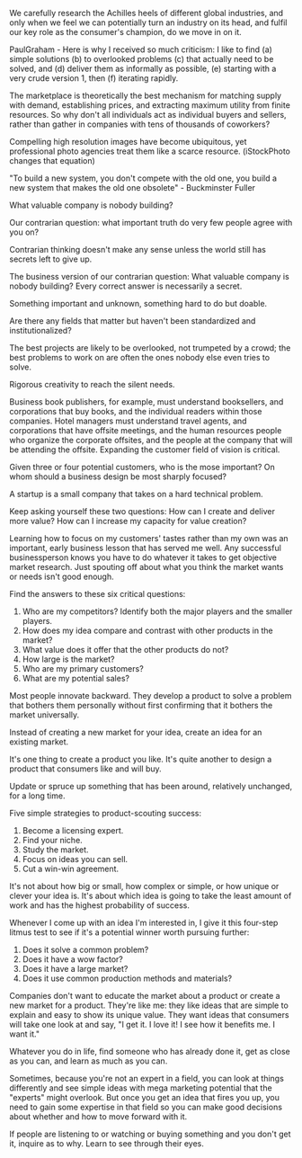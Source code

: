 
We carefully research the Achilles heels of different global industries, and only when we feel we can potentially turn an industry on its head, and fulfil our key role as the consumer's champion, do we move in on it.

PaulGraham - Here is why I received so much criticism: I like to find (a) simple solutions (b) to overlooked problems (c) that actually need to be solved, and (d) deliver them as informally as possible, (e) starting with a very crude version 1, then (f) iterating rapidly.

The marketplace is theoretically the best mechanism for matching supply with demand, establishing prices, and extracting maximum utility from finite resources. So why don't all individuals act as individual buyers and sellers, rather than gather in companies with tens of thousands of coworkers?

Compelling high resolution images have become ubiquitous, yet professional photo agencies treat them like a scarce resource. (iStockPhoto changes that equation)

"To build a new system, you don't compete with the old one, you build a new system that makes the old one obsolete" - Buckminster Fuller

What valuable company is nobody building?

Our contrarian question: what important truth do very few people agree with you on?

Contrarian thinking doesn't make any sense unless the world still has secrets left to give up.

The business version of our contrarian question: What valuable company is nobody building? Every correct answer is necessarily a secret.

Something important and unknown, something hard to do but doable.

Are there any fields that matter but haven't been standardized and institutionalized?

The best projects are likely to be overlooked, not trumpeted by a crowd; the best problems to work on are often the ones nobody else even tries to solve.

Rigorous creativity to reach the silent needs.

Business book publishers, for example, must understand booksellers, and corporations that buy books, and the individual readers within those companies.
Hotel managers must understand travel agents, and corporations that have offsite meetings, and the human resources people who organize the corporate offsites, and the people at the company that will be attending the offsite.
Expanding the customer field of vision is critical.

Given three or four potential customers, who is the mose important?
On whom should a business design be most sharply focused?

A startup is a small company that takes on a hard technical problem.

Keep asking yourself these two questions:
How can I create and deliver more value?
How can I increase my capacity for value creation?

Learning how to focus on my customers' tastes rather than my own was an important, early business lesson that has served me well. Any successful businessperson knows you have to do whatever it takes to get objective market research. Just spouting off about what you think the market wants or needs isn't good enough.

Find the answers to these six critical questions:
1. Who are my competitors? Identify both the major players and the smaller players.
2. How does my idea compare and contrast with other products in the market?
3. What value does it offer that the other products do not?
4. How large is the market?
5. Who are my primary customers?
6. What are my potential sales?

Most people innovate backward. They develop a product to solve a problem that bothers them personally without first confirming that it bothers the market universally.

Instead of creating a new market for your idea, create an idea for an existing market.

It's one thing to create a product you like. It's quite another to design a product that consumers like and will buy.

Update or spruce up something that has been around, relatively unchanged, for a long time.

Five simple strategies to product-scouting success:
1. Become a licensing expert.
2. Find your niche.
3. Study the market.
4. Focus on ideas you can sell.
5. Cut a win-win agreement.

It's not about how big or small, how complex or simple, or how unique or clever your idea is. It's about which idea is going to take the least amount of work and has the highest probability of success.

Whenever I come up with an idea I'm interested in, I give it this four-step litmus test to see if it's a potential winner worth pursuing further:
1. Does it solve a common problem?
2. Does it have a wow factor?
3. Does it have a large market?
4. Does it use common production methods and materials?

Companies don't want to educate the market about a product or create a new market for a product. They're like me: they like ideas that are simple to explain and easy to show its unique value. They want ideas that consumers will take one look at and say, "I get it. I love it! I see how it benefits me. I want it."

Whatever you do in life, find someone who has already done it, get as close as you can, and learn as much as you can.

Sometimes, because you're not an expert in a field, you can look at things differently and see simple ideas with mega marketing potential that the "experts" might overlook. But once you get an idea that fires you up, you need to gain some expertise in that field so you can make good decisions about whether and how to move forward with it.

If people are listening to or watching or buying something and you don't get it, inquire as to why. Learn to see through their eyes.

